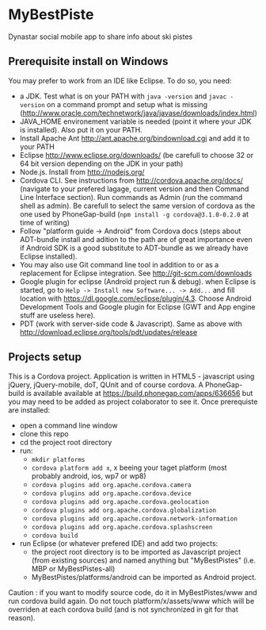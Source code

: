 MyBestPiste
===========

Dynastar social mobile app to share info about ski pistes

Prerequisite install on Windows
-------------------------------

You may prefer to work from an IDE like Eclipse. 
To do so, you need:
* a JDK. Test what is on your PATH with ```java -version``` and ```javac -version``` on a command prompt and setup what is missing (http://www.oracle.com/technetwork/java/javase/downloads/index.html)
* JAVA_HOME environement variable is needed (point it where your JDK is installed). Also put it on your PATH.
* Install Apache Ant http://ant.apache.org/bindownload.cgi and add it to your PATH
* Eclipse http://www.eclipse.org/downloads/ (be carefull to choose 32 or 64 bit version depending on the JDK in your path)
* Node.js. Install from http://nodejs.org/
* Cordova CLI. See instructions from http://cordova.apache.org/docs/ (navigate to your prefered lagage, current version and then Command Line Interface section). Run commands as Admin (run the command shell as admin). Be carefull to select the same version of cordova as the one used by PhoneGap-build (```npm install -g cordova@3.1.0-0.2.0``` at time of writing)
* Follow "platform guide -> Android" from Cordova docs (steps about ADT-bundle install and adition to the path are of great importance even if Android SDK is a good substitute to ADT-bundle as we already have Eclipse installed).
* You may also use Git command line tool in addition to or as a replacement for Eclipse integration. See http://git-scm.com/downloads
* Google plugin for eclipse (Androïd project run & debug). when Eclipse is started, go to ```Help -> Install new Software... -> Add...``` and fill location with https://dl.google.com/eclipse/plugin/4.3. Choose Android Development Tools and Google plugin for Eclipse (GWT and App engine stuff are useless here).
* PDT (work with server-side code & Javascript). Same as above with http://download.eclipse.org/tools/pdt/updates/release

Projects setup
--------------

This is a Cordova project. Application is written in HTML5 - javascript using jQuery, jQuery-mobile, doT, QUnit and of course cordova.
A PhoneGap-build is available available at https://build.phonegap.com/apps/636656 but you may need to be added as project colaborator to see it.
Once prerequiste are installed:
* open a command line window
* clone this repo
* cd the project root directory
* run:
  * ```mkdir platforms```
  * ```cordova platform add x```, x beeing your taget platform (most probably android, ios, wp7 or wp8)
  * ```cordova plugins add org.apache.cordova.camera```
  * ```cordova plugins add org.apache.cordova.device```
  * ```cordova plugins add org.apache.cordova.geolocation```
  * ```cordova plugins add org.apache.cordova.globalization```
  * ```cordova plugins add org.apache.cordova.network-information```
  * ```cordova plugins add org.apache.cordova.splashscreen```
  * ```cordova build```
* run Eclipse (or whatever prefered IDE) and add two projects:
  * the project root directory is to be imported as Javascript project (from existing sources) and named anything but "MyBestPistes" (i.e. MBP or MyBestPistes-all)
  * MyBestPistes/platforms/android can be imported as Android project.

Caution : if you want to modify source code, do it in MyBestPistes/www and run cordova build again.
Do not touch platform/x/assets/www which will be overriden at each cordova build (and is not synchronized in git for that reason).
